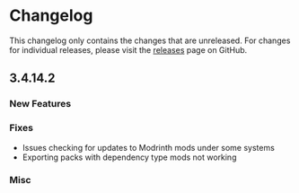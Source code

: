 # Changelog

This changelog only contains the changes that are unreleased. For changes for individual releases, please visit the
[releases](https://github.com/ATLauncher/ATLauncher/releases) page on GitHub.

## 3.4.14.2

### New Features

### Fixes
- Issues checking for updates to Modrinth mods under some systems
- Exporting packs with dependency type mods not working

### Misc
